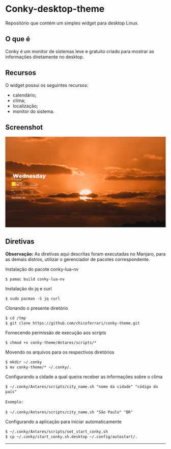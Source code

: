 # Conky-desktop-theme

Repositório que contém um simples widget para desktop Linux.

## O que é

Conky é um monitor de sistemas leve e gratuito criado para mostrar as informações diretamente no desktop.

## Recursos

O widget possui os seguintes recursos:

* calendário;
* clima;
* localização;
* monitor do sistema.

## Screenshot

<img title="Conky-desktop-theme" src="Antares/AntaresMOD.png">

## Diretivas

<b>Observação:</b> As diretivas aqui descritas foram executadas no Manjaro, para as demais distros, utilizar o gerenciador de pacotes correspondente.

Instalação do pacote conky-lua-nv
```
$ pamac build conky-lua-nv
```
Instalação do jq e curl

```
$ sudo pacman -S jq curl
```
Clonando o presente diretório
```
$ cd /tmp
$ git clone https://github.com/chicoferrari/conky-theme.git
```
Fornecendo permissão de execução aos scripts
```
$ chmod +x conky-theme/Antares/scripts/*
```
Movendo os arquivos para os respectivos diretórios
```
$ mkdir ~/.conky
$ mv conky-theme/* ~/.conky/.
```
Configurando a cidade a qual queira receber as informações sobre o clima
```
$ ~/.conky/Antares/scripts/city_name.sh "nome da cidade" "código do país"

Exemplo:

$ ~/.conky/Antares/scripts/city_name.sh "São Paulo" "BR"
```
Configurando a aplicação para iniciar automaticamente
```
$ ~/.conky/Antares/scripts/set_start_conky.sh
$ cp ~/.conky/start_conky.sh.desktop ~/.config/autostart/.
```
---